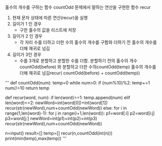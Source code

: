 홀수의 개수를 구하는 함수 countOdd
문제에서 말하는 연산을 구현한 함수 recur
1. 현재 문자 상태에 따른 연산(recur)을 실행
  1. 길이가 1 인 경우
     - 구한 홀수의 값을 리스트에 저장
  2. 길이가 2 인 경우
     - 각 자리 수를 더하고 더한 수의 홀수의 개수를 구함와 더하기 전 홀수의 개수를 더해 재귀로 넘김
  3. 길이가 3인 경우
     - 수를 3개로 분할하고 분할한 수를 더함. 분할하기 전의 홀수의 개수countOdd(before) 와 분할하고 더한 수의countOdd(temp) 홀수의 개수를 더해 재귀로 넘김recur( countOdd(before) + countOdd(temp))

  '''
  def countOdd(num):
    temp=0
    while num>0:
        if (num%10)%2:
            temp+=1
        num//=10
    return temp

def recur(word, num):
    if len(word)==1:
        temp.append(num)
    elif len(word)==2:
        newWord=int(word[0])+int(word[1])
        recur(str(newWord),num+countOdd(newWord))
    else:
        for i in range(1,len(word)-1):
            for j in range(i+1,len(word)):
                p1=word[:i]
                p2=word[i:j]
                p3=word[j:]
                newWord=int(p1)+int(p2)+int(p3)
                recur(str(newWord),num+countOdd(newWord))

n=input()
result=[]
temp=[]
recur(n,countOdd(int(n)))
print(min(temp),max(temp))
  '''
